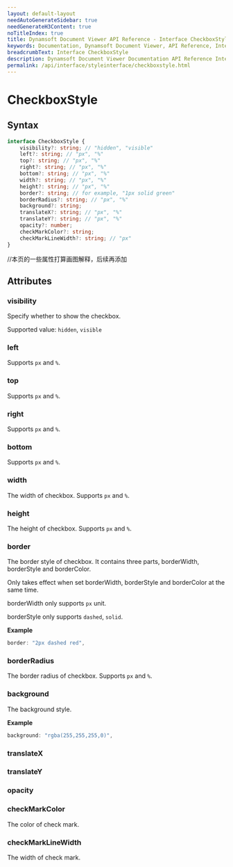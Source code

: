 ```yaml
---
layout: default-layout
needAutoGenerateSidebar: true
needGenerateH3Content: true
noTitleIndex: true
title: Dynamsoft Document Viewer API Reference - Interface CheckboxStyle
keywords: Documentation, Dynamsoft Document Viewer, API Reference, Interface CheckboxStyle
breadcrumbText: Interface CheckboxStyle
description: Dynamsoft Document Viewer Documentation API Reference Interface CheckboxStyle Page
permalink: /api/interface/styleinterface/checkboxstyle.html
---
```


# CheckboxStyle

## Syntax

```typescript
interface CheckboxStyle {
	visibility?: string; // "hidden", "visible"
	left?: string; // "px", "%"
	top?: string; // "px", "%"
	right?: string; // "px", "%"
	bottom?: string; // "px", "%"
	width?: string; // "px", "%"
	height?: string; // "px", "%"
	border?: string; // for example, "1px solid green"
	borderRadius?: string; // "px", "%"
	background?: string;
	translateX?: string; // "px", "%"
	translateY?: string; // "px", "%"
	opacity?: number;
    checkMarkColor?: string;
	checkMarkLineWidth?: string; // "px"
}
```

//本页的一些属性打算画图解释，后续再添加

## Attributes

### visibility

Specify whether to show the checkbox. 

Supported value: `hidden`, `visible`

### left

Supports `px` and `%`.

### top

Supports `px` and `%`.

### right

Supports `px` and `%`.

### bottom

Supports `px` and `%`.

### width

The width of checkbox. Supports `px` and `%`.

### height

The height of checkbox. Supports `px` and `%`.

### border

The border style of checkbox. It contains three parts, borderWidth, borderStyle and borderColor.

Only takes effect when set borderWidth, borderStyle and borderColor at the same time.

borderWidth only supports `px` unit.

borderStyle only supports `dashed`, `solid`.

**Example**

```typescript
border: "2px dashed red", 
```

### borderRadius

The border radius of checkbox. Supports `px` and `%`.

### background

The background style.

**Example**

```typescript
background: "rgba(255,255,255,0)", 
```

### translateX

### translateY

### opacity

### checkMarkColor

The color of check mark.

### checkMarkLineWidth

The width of check mark.
